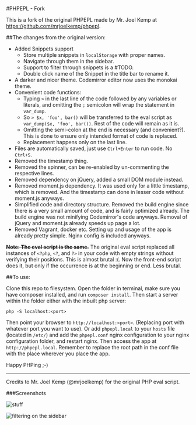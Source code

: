 #PHPEPL - Fork

This is a fork of the original PHPEPL made by Mr. Joel Kemp at https://github.com/mrjoelkemp/phpepl.

##The changes from the original version:

- Added Snippets support
    - Store multiple snippets in `localStorage` with proper names.
    - Navigate through them in the sidebar.
    - Support to filter through snippets is a #TODO.
    - Double click name of the Snippet in the title bar to rename it.
- A darker and nicer theme. Codemirror editor now uses the monokai theme.
- Convenient code functions:
	- Typing `>` in the last line of the code followed by any variables or literals, and omitting the `;` semicolon will wrap the statement in `var_dump`.
	- So `> $x, 'foo', bar()` will be transferred to the eval script as `var_dump($x, 'foo', bar())`. Rest of the code will remain as it is.
	- Omitting the semi-colon at the end is necessary (and convenient?). This is done to ensure only intended format of code is replaced.
	- Replacement happens only on the last line.
- Files are automatically saved, just use `Ctrl+Enter` to run code. No `Ctrl+S`.
- Removed the timestamp thing.
- Removed the spinner, can be re-enabled by un-commenting the respective lines.
- Removed dependency on jQuery, added a small DOM module instead.
- Removed moment.js dependency. It was used only for a little timestamp, which is removed. And the timestamp can done in lesser code without moment.js anyways.
- Simplified code and directory structure. Removed the build engine since there is a very small amount of code, and is fairly optimized already. The build engine was not minifying Codemirror's code anyways. Removal of jQuery and moment.js already speeds up page a lot.
- Removed Vagrant, docker etc. Setting up and usage of the app is already pretty simple. Nginx config is included anyways.

~~**Note: The eval script is the same.**~~
The original eval script replaced all instances of `<?php`, `<?`, and `?>` in your code with empty strings without verifying their positions. This is almost brutal :(. Now the front-end script does it, but only if the occurrence is at the beginning or end. Less brutal.

##To use:

Clone this repo to filesystem. Open the folder in terminal, make sure you have composer installed, and run `composer install`.
Then start a server within the folder either with the inbuilt php server:
```
php -S localhost:<port>
```
Then point your browser to `http://localhost:<port>`. (Replacing port with whatever port you want to use). Or add `phpepl.local` to your `hosts` file (located in `/etc/`) and add the `phpepl.conf` nginx configuration to your nginx configuration folder, and restart nginx. Then access the app at `http://phpepl.local`. Remember to replace the root path in the conf file with the place wherever you place the app.

Happy PHPing ;-)

---

Credits to Mr. Joel Kemp (@mrjoelkemp) for the original PHP eval script.

###Screenshots

![stuff](http://i.imgur.com/I9YTWX3.png "stuff")

![filtering on the sidebar](http://i.imgur.com/ttxC8nH.png "filtering on the sidebar")
